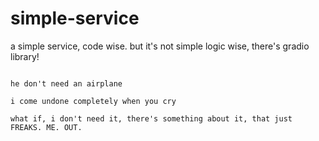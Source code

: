 # simple-service

a simple service, code wise. but it's not simple logic wise, there's gradio library!

~~~~ /deal with the damage/ ~~~~ ///

he don't need an airplane

i come undone completely when you cry

what if, i don't need it, there's something about it, that just FREAKS. ME. OUT.
